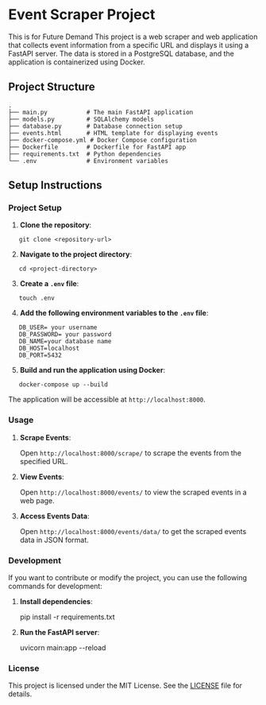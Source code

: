 # Event Scraper Project
This is for Future Demand
This project is a web scraper and web application that collects event information from a specific URL and displays it using a FastAPI server. The data is stored in a PostgreSQL database, and the application is containerized using Docker.

## Project Structure
```plaintext
.
├── main.py           # The main FastAPI application
├── models.py         # SQLAlchemy models
├── database.py       # Database connection setup
├── events.html       # HTML template for displaying events
├── docker-compose.yml # Docker Compose configuration
├── Dockerfile        # Dockerfile for FastAPI app
├── requirements.txt  # Python dependencies
└── .env              # Environment variables
```


## Setup Instructions

### Project Setup

1. **Clone the repository**:
```
   git clone <repository-url>
```

2. **Navigate to the project directory**:
```
   cd <project-directory>
```
3. **Create a `.env` file**:
```
   touch .env
```
4. **Add the following environment variables to the `.env` file**:
```
   DB_USER= your username
   DB_PASSWORD= your password
   DB_NAME=your database name
   DB_HOST=localhost
   DB_PORT=5432
```
5. **Build and run the application using Docker**:
```
   docker-compose up --build
```
   The application will be accessible at `http://localhost:8000`.

### Usage

1. **Scrape Events**:

   Open `http://localhost:8000/scrape/` to scrape the events from the specified URL.

2. **View Events**:

   Open `http://localhost:8000/events/` to view the scraped events in a web page.

3. **Access Events Data**:

   Open `http://localhost:8000/events/data/` to get the scraped events data in JSON format.

### Development

If you want to contribute or modify the project, you can use the following commands for development:

1. **Install dependencies**:

   pip install -r requirements.txt

2. **Run the FastAPI server**:

   uvicorn main:app --reload

### License

This project is licensed under the MIT License. See the [LICENSE](LICENSE) file for details.

